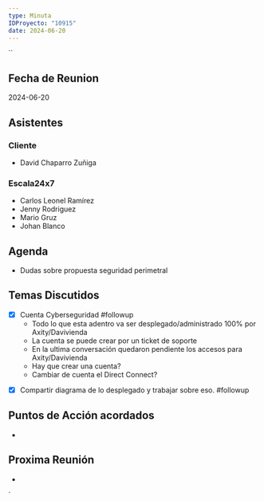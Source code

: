 ```yaml
---
type: Minuta
IDProyecto: "10915"
date: 2024-06-20
---
```

``

## Fecha de Reunion
2024-06-20

## Asistentes

### Cliente
* David Chaparro Zuñiga
### Escala24x7
- Carlos Leonel Ramírez
-  Jenny Rodriguez
- Mario Gruz
- Johan Blanco

## Agenda
* Dudas sobre propuesta seguridad perimetral
## Temas Discutidos
- [x] Cuenta Cyberseguridad #followup
	* Todo lo que esta adentro va ser desplegado/administrado 100% por Axity/Davivienda
	* La cuenta se puede crear por un ticket de soporte 
	* En la ultima conversación quedaron pendiente los accesos para Axity/Davivienda
	* Hay que crear una cuenta?
	* Cambiar de cuenta el Direct Connect?
* [x] Compartir diagrama de lo desplegado y trabajar sobre eso.  #followup

## Puntos de Acción acordados
*  

## Proxima Reunión
*   

`